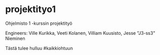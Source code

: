 # projektityo1
Ohjelmisto 1 -kurssin projektityö

Engineers:
Ville Kurikka,
Veeti Kolanen, 
Villiam Kuusisto, 
Jesse "J3-ss3" Nieminen 

Tästä tulee hulluu #kaikkiohtuun
